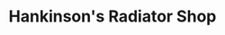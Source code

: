 ---
title: "Hankinson's Radiator Shop"
url: /comstock-park/hankinsons-radiator-shop/
shop: car repair
---